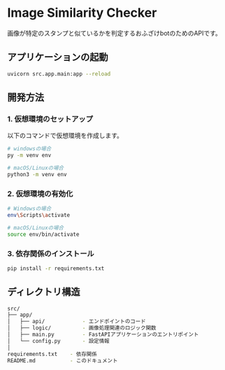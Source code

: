 # Image Similarity Checker

画像が特定のスタンプと似ているかを判定するおふざけbotのためのAPIです。

## アプリケーションの起動
```bash
uvicorn src.app.main:app --reload
```

## 開発方法

### 1. 仮想環境のセットアップ

以下のコマンドで仮想環境を作成します。

```bash
# windowsの場合
py -m venv env

# macOS/Linuxの場合
python3 -m venv env
```

### 2. 仮想環境の有効化

```bash
# Windowsの場合
env\Scripts\activate

# macOS/Linuxの場合
source env/bin/activate
```

### 3. 依存関係のインストール
```bash
pip install -r requirements.txt
```

## ディレクトリ構造

```bash
src/
├── app/
│   ├── api/            - エンドポイントのコード
│   ├── logic/          - 画像処理関連のロジック関数
│   ├── main.py         - FastAPIアプリケーションのエントリポイント
│   └── config.py       - 設定情報
│
requirements.txt    - 依存関係
README.md           - このドキュメント
```
